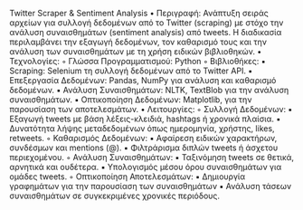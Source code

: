 Twitter Scraper & Sentiment Analysis
    • Περιγραφή: Ανάπτυξη σειράς αρχείων για συλλογή δεδομένων από το Twitter (scraping) με στόχο την ανάλυση συναισθημάτων (sentiment analysis) από tweets. Η διαδικασία περιλαμβάνει την εξαγωγή δεδομένων, τον καθαρισμό τους και την ανάλυση των συναισθημάτων με τη χρήση ειδικών βιβλιοθηκών.
    • Τεχνολογίες:
        ◦ Γλώσσα Προγραμματισμού: Python
        ◦ Βιβλιοθήκες:
            ▪ Scraping: Selenium τη συλλογή δεδομένων από το Twitter API.
            ▪ Επεξεργασία Δεδομένων: Pandas, NumPy για ανάλυση και καθαρισμό δεδομένων.
            ▪ Ανάλυση Συναισθημάτων: NLTK, TextBlob για την ανάλυση συναισθημάτων.
            ▪ Οπτικοποίηση Δεδομένων: Matplotlib, για την παρουσίαση των αποτελεσμάτων.
    • Λειτουργίες:
        ◦ Συλλογή Δεδομένων:
            ▪ Εξαγωγή tweets με βάση λέξεις-κλειδιά, hashtags ή χρονικά πλαίσια.
            ▪ Δυνατότητα λήψης μεταδεδομένων όπως ημερομηνία, χρήστης, likes, retweets.
        ◦ Καθαρισμός Δεδομένων:
            ▪ Αφαίρεση ειδικών χαρακτήρων, συνδέσμων και mentions (@).
            ▪ Φιλτράρισμα διπλών tweets ή άσχετου περιεχομένου.
        ◦ Ανάλυση Συναισθημάτων:
            ▪ Ταξινόμηση tweets σε θετικά, αρνητικά και ουδέτερα.
            ▪ Υπολογισμός μέσου όρου συναισθημάτων για ομάδες tweets.
        ◦ Οπτικοποίηση Αποτελεσμάτων:
            ▪ Δημιουργία γραφημάτων για την παρουσίαση των συναισθημάτων 
            ▪ Ανάλυση τάσεων συναισθημάτων σε συγκεκριμένες χρονικές περιόδους.


